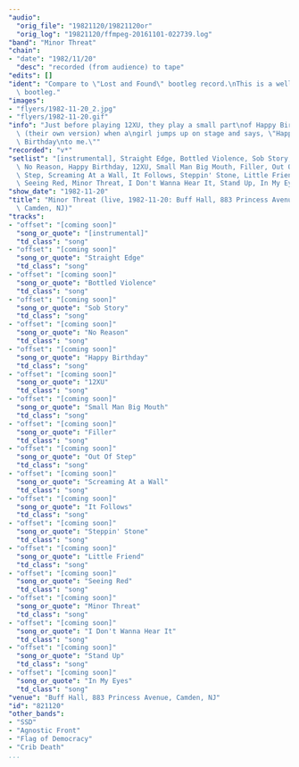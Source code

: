 ```yaml
---
"audio":
  "orig_file": "19821120/19821120or"
  "orig_log": "19821120/ffmpeg-20161101-022739.log"
"band": "Minor Threat"
"chain":
- "date": "1982/11/20"
  "desc": "recorded (from audience) to tape"
"edits": []
"ident": "Compare to \"Lost and Found\" bootleg record.\nThis is a well-known\
  \ bootleg."
"images":
- "flyers/1982-11-20_2.jpg"
- "flyers/1982-11-20.gif"
"info": "Just before playing 12XU, they play a small part\nof Happy Birthday\
  \ (their own version) when a\ngirl jumps up on stage and says, \"Happy\
  \ Birthday\nto me.\""
"recorded": "v*"
"setlist": "[instrumental], Straight Edge, Bottled Violence, Sob Story,\
  \ No Reason, Happy Birthday, 12XU, Small Man Big Mouth, Filler, Out Of\
  \ Step, Screaming At a Wall, It Follows, Steppin' Stone, Little Friend,\
  \ Seeing Red, Minor Threat, I Don't Wanna Hear It, Stand Up, In My Eyes"
"show_date": "1982-11-20"
"title": "Minor Threat (live, 1982-11-20: Buff Hall, 883 Princess Avenue,\
  \ Camden, NJ)"
"tracks":
- "offset": "[coming soon]"
  "song_or_quote": "[instrumental]"
  "td_class": "song"
- "offset": "[coming soon]"
  "song_or_quote": "Straight Edge"
  "td_class": "song"
- "offset": "[coming soon]"
  "song_or_quote": "Bottled Violence"
  "td_class": "song"
- "offset": "[coming soon]"
  "song_or_quote": "Sob Story"
  "td_class": "song"
- "offset": "[coming soon]"
  "song_or_quote": "No Reason"
  "td_class": "song"
- "offset": "[coming soon]"
  "song_or_quote": "Happy Birthday"
  "td_class": "song"
- "offset": "[coming soon]"
  "song_or_quote": "12XU"
  "td_class": "song"
- "offset": "[coming soon]"
  "song_or_quote": "Small Man Big Mouth"
  "td_class": "song"
- "offset": "[coming soon]"
  "song_or_quote": "Filler"
  "td_class": "song"
- "offset": "[coming soon]"
  "song_or_quote": "Out Of Step"
  "td_class": "song"
- "offset": "[coming soon]"
  "song_or_quote": "Screaming At a Wall"
  "td_class": "song"
- "offset": "[coming soon]"
  "song_or_quote": "It Follows"
  "td_class": "song"
- "offset": "[coming soon]"
  "song_or_quote": "Steppin' Stone"
  "td_class": "song"
- "offset": "[coming soon]"
  "song_or_quote": "Little Friend"
  "td_class": "song"
- "offset": "[coming soon]"
  "song_or_quote": "Seeing Red"
  "td_class": "song"
- "offset": "[coming soon]"
  "song_or_quote": "Minor Threat"
  "td_class": "song"
- "offset": "[coming soon]"
  "song_or_quote": "I Don't Wanna Hear It"
  "td_class": "song"
- "offset": "[coming soon]"
  "song_or_quote": "Stand Up"
  "td_class": "song"
- "offset": "[coming soon]"
  "song_or_quote": "In My Eyes"
  "td_class": "song"
"venue": "Buff Hall, 883 Princess Avenue, Camden, NJ"
"id": "821120"
"other_bands":
- "SSD"
- "Agnostic Front"
- "Flag of Democracy"
- "Crib Death"
...
```


